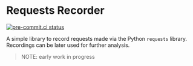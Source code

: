 # Requests Recorder

[![pre-commit.ci status](https://results.pre-commit.ci/badge/github/DudeNr33/requests-recorder/main.svg)](https://results.pre-commit.ci/latest/github/DudeNr33/requests-recorder/main)

A simple library to record requests made via the Python `requests` library.
Recordings can be later used for further analysis.

> NOTE: early work in progress
